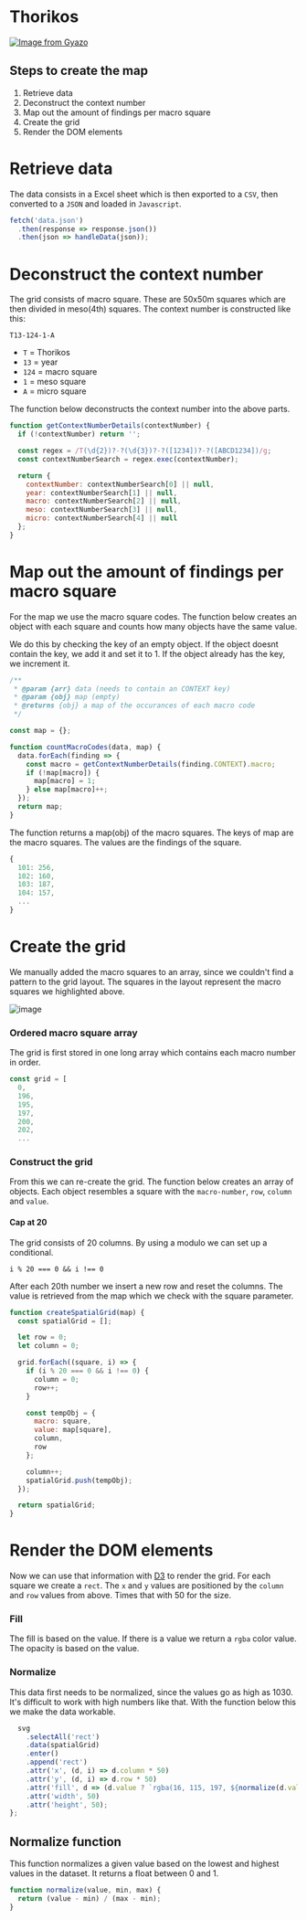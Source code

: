 # Thorikos
[![Image from Gyazo](https://i.gyazo.com/ac57063ac81b1017aa065db48b286e2d.gif)](https://gyazo.com/ac57063ac81b1017aa065db48b286e2d)

## Steps to create the map
1. Retrieve data
2. Deconstruct the context number
3. Map out the amount of findings per macro square
4. Create the grid
5. Render the DOM elements

# Retrieve data
The data consists in a Excel sheet which is then exported to a `CSV`, then converted to a `JSON` and loaded in `Javascript`.

``` js
fetch('data.json')
  .then(response => response.json())
  .then(json => handleData(json));

```

# Deconstruct the context number
The grid consists of macro square. These are 50x50m squares which are then divided in meso(4th) squares. The context number is constructed like this:

`T13-124-1-A`

- `T` = Thorikos
- `13` = year
- `124` = macro square
- `1` = meso square
- `A` = micro square

The function below deconstructs the context number into the above parts.

``` js 
function getContextNumberDetails(contextNumber) {
  if (!contextNumber) return '';

  const regex = /T(\d{2})?-?(\d{3})?-?([1234])?-?([ABCD1234])/g;
  const contextNumberSearch = regex.exec(contextNumber);

  return {
    contextNumber: contextNumberSearch[0] || null,
    year: contextNumberSearch[1] || null,
    macro: contextNumberSearch[2] || null,
    meso: contextNumberSearch[3] || null,
    micro: contextNumberSearch[4] || null
  };
}
```


# Map out the amount of findings per macro square
For the map we use the macro square codes. The function below creates an object with each square and counts how many objects have the same value. 

We do this by checking the key of an empty object. If the object doesnt contain the key, we add it and set it to 1. If the object already has the key, we increment it.

``` js
/**
 * @param {arr} data (needs to contain an CONTEXT key)
 * @param {obj} map (empty)
 * @returns {obj} a map of the occurances of each macro code
 */

const map = {};

function countMacroCodes(data, map) {
  data.forEach(finding => {
    const macro = getContextNumberDetails(finding.CONTEXT).macro;
    if (!map[macro]) {
      map[macro] = 1;
    } else map[macro]++;
  });
  return map;
}
```

The function returns a map(obj) of the macro squares. The keys of map are the macro squares. The values are the findings of the square.

``` js
{
  101: 256,
  102: 160,
  103: 187,
  104: 157,
  ...
}
```


# Create the grid
We manually added the macro squares to an array, since we couldn't find a pattern to the grid layout. The squares in the layout represent the macro squares we highlighted above.

![image](https://user-images.githubusercontent.com/8048514/70654398-873e6580-1c56-11ea-85b0-fcaad2941789.png)

### Ordered macro square array
The grid is first stored in one long array which contains each macro number in order.

``` js
const grid = [
  0,
  196,
  195,
  197,
  200,
  202,
  ...
```

### Construct the grid
From this we can re-create the grid. The function below creates an array of objects. Each object resembles a square with the `macro-number`, `row`, `column` and `value`.

#### Cap at 20
The grid consists of 20 columns. By using a modulo we can set up a conditional.

`i % 20 === 0 && i !== 0`

After each 20th number we insert a new row and reset the columns. The value is retrieved from the map which we check with the square parameter.

``` js
function createSpatialGrid(map) {
  const spatialGrid = [];

  let row = 0;
  let column = 0;

  grid.forEach((square, i) => {
    if (i % 20 === 0 && i !== 0) {
      column = 0;
      row++;
    }

    const tempObj = {
      macro: square,
      value: map[square],
      column,
      row
    };

    column++;
    spatialGrid.push(tempObj);
  });

  return spatialGrid;
}
```


# Render the DOM elements 
Now we can use that information with [D3](https://d3js.org/) to render the grid. For each square we create a `rect`. The `x` and `y` values are positioned by the `column` and `row` values from above. Times that with 50 for the size.

### Fill
The fill is based on the value. If there is a value we return a `rgba` color value. The opacity is based on the value.

### Normalize
This data first needs to be normalized, since the values go as high as 1030. It's difficult to work with high numbers like that. With the function below this we make the data workable.

``` js
  svg
    .selectAll('rect')
    .data(spatialGrid)
    .enter()
    .append('rect')
    .attr('x', (d, i) => d.column * 50)
    .attr('y', (d, i) => d.row * 50)
    .attr('fill', d => (d.value ? `rgba(16, 115, 197, ${normalize(d.value, 0, 1030)})` : '#fff'))
    .attr('width', 50)
    .attr('height', 50);
};
```

## Normalize function
This function normalizes a given value based on the lowest and highest values in the dataset. It returns a float between 0 and 1. 

``` js
function normalize(value, min, max) {
  return (value - min) / (max - min);
}
```
